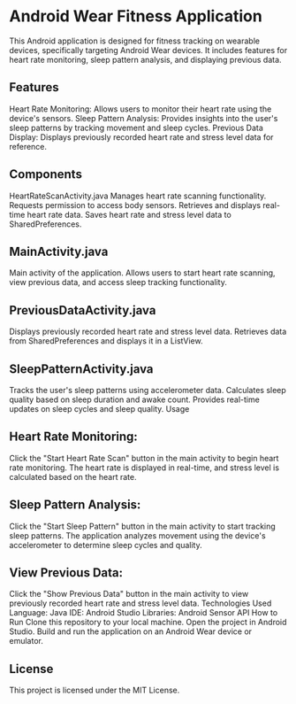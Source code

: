 # Android Wear Fitness Application

This Android application is designed for fitness tracking on wearable devices, specifically targeting Android Wear devices. 
It includes features for heart rate monitoring, sleep pattern analysis, and displaying previous data.

## Features
Heart Rate Monitoring: Allows users to monitor their heart rate using the device's sensors.
Sleep Pattern Analysis: Provides insights into the user's sleep patterns by tracking movement and sleep cycles.
Previous Data Display: Displays previously recorded heart rate and stress level data for reference.

## Components
HeartRateScanActivity.java
Manages heart rate scanning functionality.
Requests permission to access body sensors.
Retrieves and displays real-time heart rate data.
Saves heart rate and stress level data to SharedPreferences.

## MainActivity.java
Main activity of the application.
Allows users to start heart rate scanning, view previous data, and access sleep tracking functionality.

## PreviousDataActivity.java
Displays previously recorded heart rate and stress level data.
Retrieves data from SharedPreferences and displays it in a ListView.

## SleepPatternActivity.java
Tracks the user's sleep patterns using accelerometer data.
Calculates sleep quality based on sleep duration and awake count.
Provides real-time updates on sleep cycles and sleep quality.
Usage

## Heart Rate Monitoring:
Click the "Start Heart Rate Scan" button in the main activity to begin heart rate monitoring.
The heart rate is displayed in real-time, and stress level is calculated based on the heart rate.

## Sleep Pattern Analysis:
Click the "Start Sleep Pattern" button in the main activity to start tracking sleep patterns.
The application analyzes movement using the device's accelerometer to determine sleep cycles and quality.

## View Previous Data:
Click the "Show Previous Data" button in the main activity to view previously recorded heart rate and stress level data.
Technologies Used
Language: Java
IDE: Android Studio
Libraries: Android Sensor API
How to Run
Clone this repository to your local machine.
Open the project in Android Studio.
Build and run the application on an Android Wear device or emulator.

## License
This project is licensed under the MIT License.
